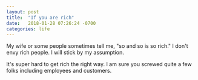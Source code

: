 ```yaml
---
layout: post
title:  "If you are rich"
date:   2018-01-28 07:26:24 -0700
categories: life
---
```


My wife or some people sometimes tell me, "so and so is so rich." I don't envy rich people. I will stick by my assumption.

It's super hard to get rich the right way. I am sure you screwed quite a few folks including employees and customers.